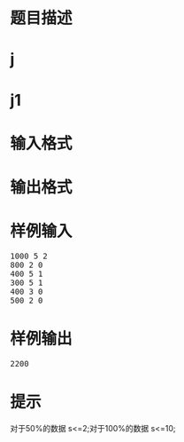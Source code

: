 

# 题目描述



# j



# j1



# 输入格式



# 输出格式



# 样例输入


<pre>1000 5 2
800 2 0
400 5 1
300 5 1
400 3 0
500 2 0
</pre>

# 样例输出


<pre>2200
</pre>

# 提示


<p>
对于50%的数据 s&lt;=2;对于100%的数据 s&lt;=10;
</p>
<br/>
